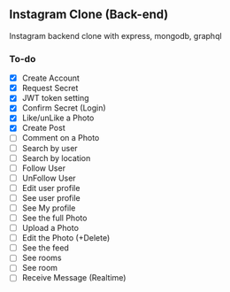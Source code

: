 ## Instagram Clone (Back-end)

Instagram backend clone with express, mongodb, graphql

### To-do

- [x] Create Account
- [x] Request Secret
- [x] JWT token setting
- [x] Confirm Secret (Login)
- [x] Like/unLike a Photo
- [x] Create Post
- [ ] Comment on a Photo
- [ ] Search by user
- [ ] Search by location
- [ ] Follow User
- [ ] UnFollow User
- [ ] Edit user profile
- [ ] See user profile
- [ ] See My profile
- [ ] See the full Photo
- [ ] Upload a Photo
- [ ] Edit the Photo (+Delete)
- [ ] See the feed
- [ ] See rooms
- [ ] See room
- [ ] Receive Message (Realtime)